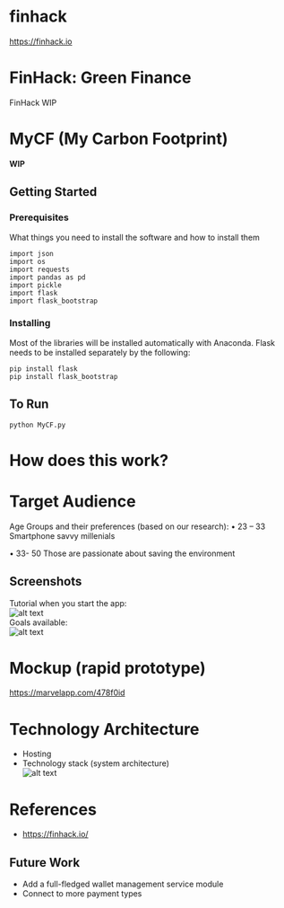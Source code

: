 # finhack
https://finhack.io

# FinHack: Green Finance
FinHack WIP

# MyCF (My Carbon Footprint)

**WIP**

## Getting Started

### Prerequisites

What things you need to install the software and how to install them

```
import json
import os
import requests
import pandas as pd
import pickle
import flask
import flask_bootstrap
```

### Installing
Most of the libraries will be installed automatically with Anaconda. Flask needs to be installed separately by the following:
```
pip install flask
pip install flask_bootstrap
```

## To Run
```
python MyCF.py
```

# How does this work?


# Target Audience

Age Groups and their preferences (based on our research):
•	23 – 33
Smartphone savvy millenials

•	33- 50
Those are passionate about saving the environment


## Screenshots
Tutorial when you start the app: 
<br/>
![alt text](https://i.ibb.co/gRqYMYW/Screen-Shot-2019-03-30-at-15-46-27.png) <br/>
Goals available: 
<br/>
![alt text](https://i.ibb.co/QJ9nvxS/Screen-Shot-2019-03-30-at-15-54-21.png) <br/>

# Mockup (rapid prototype)
https://marvelapp.com/478f0id

# Technology Architecture 
- Hosting
- Technology stack (system architecture) <br/>
![alt text](https://i.ibb.co/Bc7S8SN/System-Architecture.png)

# References
- https://finhack.io/

## Future Work
- Add a full-fledged wallet management service module
- Connect to more payment types
